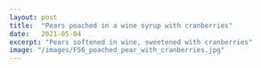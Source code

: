 ```yaml
---
layout: post
title:  "Pears poached in a wine syrup with cranberries"
date:   2021-05-04
excerpt: "Pears softened in wine, sweetened with cranberries"
image: "/images/F56_poached_pear_with_cranberries.jpg"
---
```

